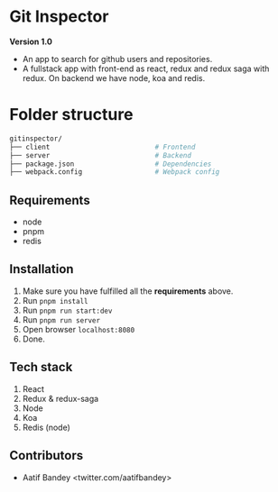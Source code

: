 # Git Inspector
**Version 1.0**
- An app to search for github users and repositories.
- A fullstack app with front-end as react, redux and redux saga with redux. On backend we have node, koa and redis.

# Folder structure
```sh
gitinspector/
├── client                          # Frontend
├── server                          # Backend
├── package.json                    # Dependencies
├── webpack.config                  # Webpack config
```
## Requirements

- node
- pnpm                              
- redis


## Installation

1. Make sure you have fulfilled all the **requirements** above.
2. Run `pnpm install`
2. Run `pnpm run start:dev`
3. Run `pnpm run server`
4. Open browser `localhost:8080`
5. Done.

## Tech stack
1. React
2. Redux & redux-saga
3. Node
4. Koa
5. Redis (node)


## Contributors
- Aatif Bandey <twitter.com/aatifbandey>